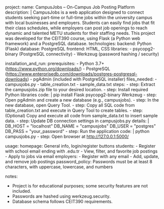 project:
  name: CampusJobs – On-Campus Job Posting Platform
  description: |
    CampusJobs is a web application designed to connect students seeking part-time or full-time jobs within the university campus with local businesses and employers. Students can easily find jobs that fit their class schedules, while employers can post job openings to reach dynamic and talented METU students for their staffing needs.
    This project was developed for the CEIT390 course, using Flask (a Python web framework) and a PostgreSQL database.
  technologies:
    backend: Python (Flask)
    database: PostgreSQL
    frontend: HTML, CSS
    libraries:
      - psycopg2-binary (PostgreSQL connectivity)
      - Werkzeug (password hashing / security)

installation_and_run:
  prerequisites:
    - Python 3.7+ (https://www.python.org/downloads/)
    - PostgreSQL (https://www.enterprisedb.com/downloads/postgres-postgresql-downloads)
    - pgAdmin (included with PostgreSQL installer)
  files_needed:
    - campusjobs.py
    - table_creation.txt
    - sample_data.txt
  steps:
    - step: Extract the campusjobs.zip file to your desired location.
    - step: Install required Python libraries
      code: |
        pip install Flask psycopg2-binary Werkzeug
    - step: Open pgAdmin and create a new database (e.g., campusjobs).
    - step: In the new database, open Query Tool.
    - step: Copy all SQL code from table_creation.txt and execute in Query Tool to create tables.
    - step: (Optional) Copy and execute all code from sample_data.txt to insert sample data.
    - step: Update DB connection settings in campusjobs.py
      details: |
        DB_HOST = "localhost"
        DB_NAME = "campusjobs"
        DB_USER = "postgres"
        DB_PASS = "your_password"
    - step: Run the application
      code: |
        python campusjobs.py
    - step: Open browser at http://127.0.0.1:5000/

usage:
  homepage: General info, login/register buttons
  students:
    - Register with school email ending with .edu.tr
    - View, filter, and favorite job postings
    - Apply to jobs via email
  employers:
    - Register with any email
    - Add, update, and remove job postings
  password_policy: Passwords must be at least 8 characters, with uppercase, lowercase, and numbers

notes:
  - Project is for educational purposes; some security features are not included.
  - Passwords are hashed using werkzeug.security.
  - Database schema follows CEIT390 requirements.
